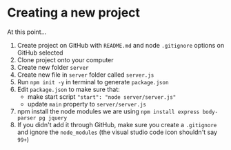 # Creating a new project

At this point...

1. Create project on GitHub with `README.md` and node `.gitignore` options on GitHub selected
2. Clone project onto your computer
3. Create new folder `server`
4. Create new file in `server` folder called `server.js`
5. Run `npm init -y` in terminal to generate `package.json`
6. Edit `package.json` to make sure that:
    - make start script `"start": "node server/server.js"`
    - update `main` property to `server/server.js`
7. npm install the node modules we are using `npm install express body-parser pg jquery`
8. If you didn't add it through GitHub, make sure you create a `.gitignore` and ignore the `node_modules` (the visual studio code icon shouldn't say `99+`)